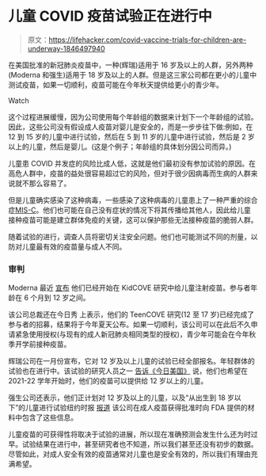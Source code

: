 # 儿童 COVID 疫苗试验正在进行中

> 原文：<https://lifehacker.com/covid-vaccine-trials-for-children-are-underway-1846497940>

在美国批准的新冠肺炎疫苗中，一种(辉瑞)适用于 16 岁及以上的人群，另外两种(Moderna 和强生)适用于 18 岁及以上的人群。但是这三家公司都在更小的儿童中测试疫苗，如果一切顺利，疫苗可能在今年秋天提供给更小的青少年。

Watch

这个过程进展缓慢，因为公司使用每个年龄组的数据来计划下一个年龄组的试验。因此，这些公司没有假设成人疫苗对婴儿是安全的，而是一步步往下做:例如，在 12 到 15 岁的儿童中进行试验，然后在 5 到 11 岁的儿童中进行试验，然后是 2 岁以上的儿童，然后是婴儿。(这是个例子；年龄组的具体划分因公司而异。)

儿童患 COVID 并发症的风险比成人低，这就是他们最初没有参加试验的原因。在高危人群中，疫苗的益处很容易超过它的风险，但对于很少因病毒而生病的人群来说就不那么容易了。

但是儿童确实感染了这种病毒，一些感染了这种病毒的儿童患上了一种严重的综合症[MIS-C](https://www.cdc.gov/mis-c/)。他们也可能在自己没有症状的情况下将其传播给其他人，因此给儿童接种疫苗可能是建立群体免疫的关键，这可以保护那些无法接种疫苗的脆弱人群。

随着试验的进行，调查人员将密切关注安全问题。他们也可能测试不同的剂量，以防对儿童最有效的疫苗量与成人不同。

### 审判

Moderna 最近 [宣布](https://investors.modernatx.com/news-releases/news-release-details/moderna-announces-first-participants-dosed-phase-23-study-0) 他们已经开始在 KidCOVE 研究中给儿童注射疫苗。参与者年龄在 6 个月到 12 岁之间。

该公司总裁还在今日秀 上表示，他们的 TeenCOVE 研究(12 至 17 岁)已经完成了参与者的招募，结果将于今年夏天公布。如果一切顺利，该公司可以在此后不久申请紧急使用授权(与现有的成人新冠肺炎相同类型的授权)，青少年可能会在今年秋季开学前接种疫苗。

辉瑞公司在一月份宣布，它对 12 岁及以上儿童的试验已经全部报名。年轻群体的试验也在进行中。该试验的研究人员之一 [告诉《今日美国》](https://www.usatoday.com/story/news/health/2021/03/16/covid-19-vaccine-when-can-children-get-it-coronavirus/4714963001/) 说，他们也希望在 2021-22 学年开始时，他们的疫苗可以提供给 12 岁以上的儿童。

强生公司还表示，他们正计划对 12 岁及以上的儿童，以及“从出生到 18 岁以下”的儿童进行试验纽约时报 [报道](https://www.nytimes.com/2021/02/28/world/johnson-and-johnson-vaccine-testing-children.html) 该公司在成人疫苗获得批准时向 FDA 提供的材料中包含了这些信息。

儿童疫苗的可获得性将取决于试验的进展，所以现在准确预测会发生什么还为时过早。试验结果在进行中，甚至研究者也不知道，所以我们甚至还没有初步的数据。尽管如此，对成人安全有效的疫苗通常对儿童也是安全有效的，所以我们有理由充满希望。